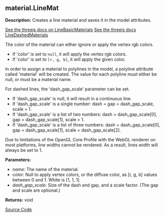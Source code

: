 ## material.LineMat  
  
  
**Description:** Creates a line material and saves it in the model attributes.


[See the threejs docs on LineBasicMaterials](https://threejs.org/docs/#api/en/materials/LineBasicMaterial)
[See the threejs docs LineDashedMaterials](https://threejs.org/docs/#api/en/materials/LineDashedMaterial)


The color of the material can either ignore or apply the vertex rgb colors.
- If 'color' is set to `null`, it will apply the vertex rgb colors.
- If 'color' is set to `[r, g, b]`, it will apply the given color.


In order to assign a material to polylines in the model, a polyline attribute called 'material'
will be created. The value for each polyline must either be null, or must be a material name.


For dashed lines, the 'dash\_gap\_scale' parameter can be set.
- If 'dash\_gap\_scale' is null, it will result in a continuous line.
- If 'dash\_gap\_scale' is a single number: dash = gap = dash\_gap\_scale, scale = 1.
- If 'dash\_gap\_scale' is a list of two numbers: dash = dash\_gap\_scale[0], gap = dash\_gap\_scale[1], scale = 1.
- If 'dash\_gap\_scale' is a list of three numbers: dash = dash\_gap\_scale[0], gap = dash\_gap\_scale[1], scale = dash\_gap\_scale[2].


Due to limitations of the OpenGL Core Profile with the WebGL renderer on most platforms,
line widths cannot be rendered. As a result, lines width will always be set to 1.

  
  
**Parameters:**  
  * *name:* The name of the material.  
  * *color:* Null to apply vertex colors, or the diffuse color, as [r, g, b] values between 0 and 1. White is [1, 1, 1].  
  * *dash\_gap\_scale:* Size of the dash and gap, and a scale factor. (The gap and scale are optional.)  
  
**Returns:** void  

[Source Code](https://github.com/design-automation/mobius-sim-funcs/blob/main/src/modules/functions/material/LineMat.ts) 